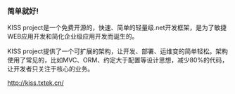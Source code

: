 ### 简单就好! ###

KISS project是一个免费开源的，快速、简单的轻量级.net开发框架，是为了敏捷WEB应用开发和简化企业级应用开发而诞生的。

KISS project提供了一个可扩展的架构，让开发、部署、运维变的简单轻松。架构使用了常见的，比如MVC、ORM、约定大于配置等设计思想，减少80%的代码，让开发者只关注于核心的业务。

http://kiss.txtek.cn/